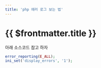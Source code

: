 ```yaml
---
title: 'php 에러 로그 보는 법'
---
```


# {{ $frontmatter.title }}


아래 소스코드 참고 하자 

```php
error_reporting(E_ALL); 
ini_set('display_errors', '1');
```